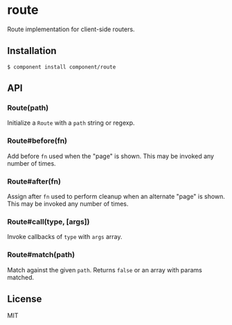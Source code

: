 
# route

  Route implementation for client-side routers.

## Installation

    $ component install component/route

## API

### Route(path)

  Initialize a `Route` with a `path` string or regexp.

### Route#before(fn)

  Add before `fn` used when the "page" is shown. This
  may be invoked any number of times.

### Route#after(fn)

  Assign after `fn` used to perform cleanup when
  an alternate "page" is shown. This may be invoked
  any number of times.

### Route#call(type, [args])

  Invoke callbacks of `type` with `args` array.

### Route#match(path)

  Match against the given `path`. Returns `false` or
  an array with params matched.

## License

  MIT
